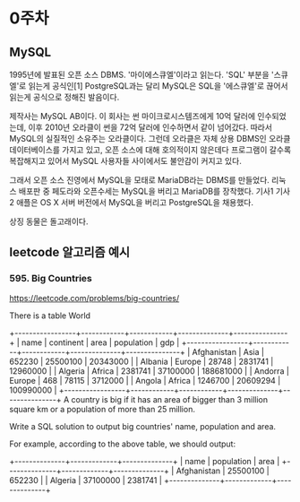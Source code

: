 # 0주차 

## MySQL 

1995년에 발표된 오픈 소스 DBMS. '마이에스큐엘'이라고 읽는다. 'SQL' 부분을 '스큐엘'로 읽는게 공식인[1] PostgreSQL과는 달리 MySQL은 SQL을 '에스큐엘'로 끊어서 읽는게 공식으로 정해진 발음이다.

제작사는 MySQL AB이다. 이 회사는 썬 마이크로시스템즈에게 10억 달러에 인수되었는데, 이후 2010년 오라클이 썬을 72억 달러에 인수하면서 같이 넘어갔다. 따라서 MySQL의 실질적인 소유주는 오라클이다. 그런데 오라클은 자체 상용 DBMS인 오라클 데이터베이스를 가지고 있고, 오픈 소스에 대해 호의적이지 않은데다 프로그램이 갈수록 복잡해지고 있어서 MySQL 사용자들 사이에서도 불안감이 커지고 있다.

그래서 오픈 소스 진영에서 MySQL을 모태로 MariaDB라는 DBMS를 만들었다. 리눅스 배포판 중 페도라와 오픈수세는 MySQL을 버리고 MariaDB를 장착했다. 기사1 기사2 애플은 OS X 서버 버전에서 MySQL을 버리고 PostgreSQL을 채용했다.

상징 동물은 돌고래이다.




## leetcode 알고리즘 예시

### 595. Big Countries 

https://leetcode.com/problems/big-countries/

There is a table World

+-----------------+------------+------------+--------------+---------------+
| name            | continent  | area       | population   | gdp           |
+-----------------+------------+------------+--------------+---------------+
| Afghanistan     | Asia       | 652230     | 25500100     | 20343000      |
| Albania         | Europe     | 28748      | 2831741      | 12960000      |
| Algeria         | Africa     | 2381741    | 37100000     | 188681000     |
| Andorra         | Europe     | 468        | 78115        | 3712000       |
| Angola          | Africa     | 1246700    | 20609294     | 100990000     |
+-----------------+------------+------------+--------------+---------------+
A country is big if it has an area of bigger than 3 million square km or a population of more than 25 million.

Write a SQL solution to output big countries' name, population and area.

For example, according to the above table, we should output:

+--------------+-------------+--------------+
| name         | population  | area         |
+--------------+-------------+--------------+
| Afghanistan  | 25500100    | 652230       |
| Algeria      | 37100000    | 2381741      |
+--------------+-------------+--------------+


